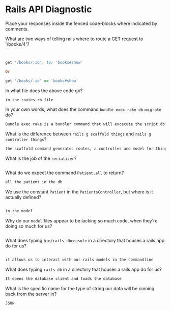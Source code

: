 # Rails API Diagnostic

Place your responses inside the fenced code-blocks where indicated by comments.


What are two ways of telling rails where to route a GET request to '/books/4'?

```rb


get '/books/:id', to: 'books#show'

Or

get '/books/:id' => 'books#show'

```

In what file does the above code go?

```md
in the routes.rb file

```

In your own words, what does the command `bundle exec rake db:migrate` do?

```md
Bundle exec rake is a bundler command that will excecute the script db:migrate and when db:migrate migrates the data in the database.

```

What is the difference between `rails g scaffold things` and
`rails g controller things`?

```md
the scaffold command generates routes, a controller and model for things. rails g controller generates just makes the  controller for things.

```

What is the job of the `serializer`?

```md


```

What do we expect the command `Patient.all` to return?

```md
all the patient in the db

```

We use the constant `Patient` in the `PatientsController`, but where is it
actually defined?

```md

in the model

```

Why do our `model` files appear to be lacking so much code, when they're doing
so much for us?

```md


```

What does typing `bin/rails dbconsole` in a directory that houses a rails app do for
us?

```md

it allows us to interact with our rails models in the commandline

```

What does typing `rails db` in a directory that houses a rails app do for us?

```md
It opens the database client and loads the database

```

What is the specific name for the type of string our data will be coming back
from the server in?

```md
JSON

```
